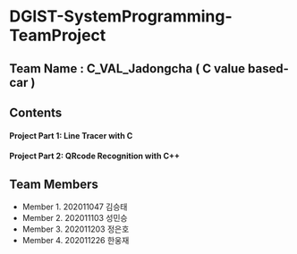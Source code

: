 # DGIST-SystemProgramming-TeamProject

## Team Name : C_VAL_Jadongcha ( C value based-car )

## Contents
#### Project Part 1: Line Tracer with C
#### Project Part 2: QRcode Recognition with C++


## Team Members 
- Member 1. 202011047 김승태
- Member 2. 202011103 성민승
- Member 3. 202011203 정은호
- Member 4. 202011226 한웅재
